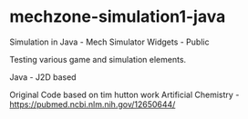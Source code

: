 # mechzone-simulation1-java

Simulation in Java - Mech Simulator Widgets - Public

Testing various game and simulation elements.

Java - J2D based

Original Code based on tim hutton work Artificial Chemistry - https://pubmed.ncbi.nlm.nih.gov/12650644/